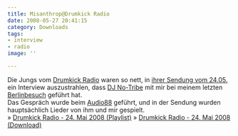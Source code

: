 ```yaml
---
title: Misanthrop@Drumkick Radio
date: 2008-05-27 20:41:15
category: Downloads
tags:
- interview
- radio
image: ''

---
```


Die Jungs vom [Drumkick Radio](http://www.drumkick.de/) waren so nett, in [ihrer Sendung vom 24.05.](http://www.drumkick.de/skins/skin01/playlists.htm) ein Interview auszustrahlen, dass [DJ No-Tribe](http://www.myspace.com/djnotribe) mit mir bei meinem letzten [Berlinbesuch](http://www.misantropolis.de/2008/04/autoreview/) geführt hat.  
Das Gespräch wurde beim [Audio88](http://www.audio88.de) geführt, und in der Sendung wurden hauptsächlich Lieder von ihm und mir gespielt.  
» [Drumkick Radio - 24. Mai 2008 (Playlist)](http://www.drumkick.de/skins/skin01/playlists.htm)
» [Drumkick Radio - 24. Mai 2008 (Download)](http://qpaz.no-ip.org/drumkick/Drumkick%20Radio%2075%20-%2024.05.08%20(Misanthrop%20Interview,%20Audio88,%20DJ%20No-Tribe).mp3)
